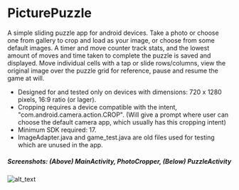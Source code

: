 # PicturePuzzle
A simple sliding puzzle app for android devices. Take a photo or choose one from gallery to crop and load as your image, or 
choose from some default images. A timer and move counter track stats, and the lowest amount of moves and time taken to 
complete the puzzle is saved and displayed. Move individual cells with a tap or slide rows/columns, view the original
image over the puzzle grid for reference, pause and resume the game at will.
- Designed for and tested only on devices with dimensions: 720 x 1280 pixels, 16:9 ratio (or lager).
- Cropping requires a device compatible with the intent, "com.android.camera.action.CROP". (Will give a prompt where user can    choose the default camera app, which usually has this cropping intent)
- Minimum SDK required: 17.
- ImageAdapter.java and game_test.java are old files used for testing which are unused in the app.

##### Screenshots: (Above) MainActivity, PhotoCropper, (Below) PuzzleActivity

![alt_text](screenshots/screenshots_combined.png)
